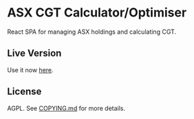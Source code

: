 # ASX CGT Calculator/Optimiser

React SPA for managing ASX holdings and calculating CGT.

## Live Version

Use it now [here](https://judilsteve.github.io/asx_cgt).

## License

AGPL. See [COPYING.md](https://github.com/judilsteve/asx-cgt-calculator-optimiser/blob/master/COPYING.md) for more details.
